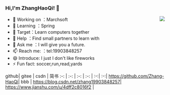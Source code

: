 ### Hi,I'm ZhangHaoQi! 👋

<img align="right" src="https://github-readme-stats.vercel.app/api?username=Zhang-HaoQi&show_icons=true&icon_color=CE1D2D&text_color=718096&bg_color=ffffff&hide_title=true" />

- 🔭 Working on ：Marchsoft
- 🌱 Learning ：Spring
- 👯 Target：Learn computers together
- 🤔 Help ：Find small partners to learn with
- 💬 Ask me ：I will give you a future.
- 📫 Reach me: ：tel:19903848257
- 😄 Introduce: I just I don't like fireworks 
- ⚡ Fun fact: soccer,run,read,yards

github| gitee | csdn | 简书 
:-: | :-: | :-: | :-: | :-:| :-:|
https://github.com/Zhang-HaoQi| bbb | https://blog.csdn.net/zhang19903848257| https://www.jianshu.com/u/4dff2c8016f2 |
